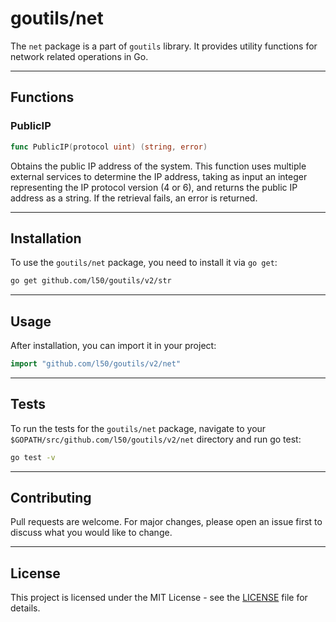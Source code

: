 # goutils/net

The `net` package is a part of `goutils` library. It provides
utility functions for network related operations in Go.

---

## Functions

### PublicIP

```go
func PublicIP(protocol uint) (string, error)
```

Obtains the public IP address of the system. This function uses
multiple external services to determine the IP address, taking as
input an integer representing the IP protocol version (4 or 6),
and returns the public IP address as a string. If the retrieval
fails, an error is returned.

---

## Installation

To use the `goutils/net` package, you need to install it via `go get`:

```bash
go get github.com/l50/goutils/v2/str
```

---

## Usage

After installation, you can import it in your project:

```go
import "github.com/l50/goutils/v2/net"
```

---

## Tests

To run the tests for the `goutils/net` package, navigate to
your `$GOPATH/src/github.com/l50/goutils/v2/net` directory
and run go test:

```bash
go test -v
```

---

## Contributing

Pull requests are welcome. For major changes, please
open an issue first to discuss what you would like to change.

---

## License

This project is licensed under the MIT License - see
the [LICENSE](../../LICENSE) file for details.
